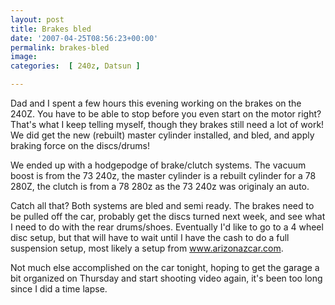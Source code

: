```yaml
---
layout: post
title: Brakes bled
date: '2007-04-25T08:56:23+00:00'
permalink: brakes-bled
image: 
categories:  [ 240z, Datsun ]

---
```

Dad and I spent a few hours this evening working on the brakes on the 240Z. You have to be able to stop before you even start on the motor right? That's what I keep telling myself, though they brakes still need a lot of work! We did get the new (rebuilt) master cylinder installed, and bled, and apply braking force on the discs/drums!

We ended up with a hodgepodge of brake/clutch systems. The vacuum boost is from the 73 240z, the master cylinder is a rebuilt cylinder for a 78 280Z, the clutch is from a 78 280z as the 73 240z was originaly an auto.

Catch all that? Both systems are bled and semi ready. The brakes need to be pulled off the car, probably get the discs turned next week, and see what I need to do with the rear drums/shoes. Eventually I'd like to go to a 4 wheel disc setup, but that will have to wait until I have the cash to do a full suspension setup, most likely a setup from <A href="http://www.arizonazcar.com">www.arizonazcar.com</A>.

Not much else accomplished on the car tonight, hoping to get the garage a bit organized on Thursday and start shooting video again, it's been too long since I did a time lapse.

